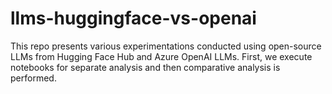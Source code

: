 # llms-huggingface-vs-openai
This repo presents various experimentations conducted using open-source LLMs from Hugging Face Hub and Azure OpenAI LLMs. First, we execute notebooks for separate analysis and then comparative analysis is performed.
